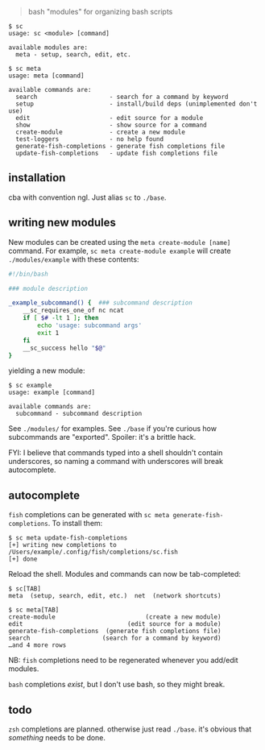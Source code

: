 > bash "modules" for organizing bash scripts

```
$ sc
usage: sc <module> [command]

available modules are:
  meta - setup, search, edit, etc.

$ sc meta
usage: meta [command]

available commands are:
  search                    - search for a command by keyword
  setup                     - install/build deps (unimplemented don't use)
  edit                      - edit source for a module
  show                      - show source for a command
  create-module             - create a new module
  test-loggers              - no help found
  generate-fish-completions - generate fish completions file
  update-fish-completions   - update fish completions file
```

## installation
cba with convention ngl. Just alias `sc` to `./base`.

## writing new modules
New modules can be created using the `meta create-module [name]` command. For
example, `sc meta create-module example` will create `./modules/example` with
these contents:

```bash
#!/bin/bash

### module description

_example_subcommand() {  ### subcommand description
    __sc_requires_one_of nc ncat
    if [ $# -lt 1 ]; then
        echo 'usage: subcommand args'
        exit 1
    fi
    __sc_success hello "$@"
}
```

yielding a new module:
```
$ sc example
usage: example [command]

available commands are:
  subcommand - subcommand description
```

See `./modules/` for examples. See `./base` if you're curious how subcommands
are "exported". Spoiler: it's a brittle hack.

FYI: I believe that commands typed into a shell shouldn't contain underscores,
so naming a command with underscores will break autocomplete.

## autocomplete
`fish` completions can be generated with `sc meta generate-fish-completions`.
To install them:
```
$ sc meta update-fish-completions
[+] writing new completions to /Users/example/.config/fish/completions/sc.fish
[+] done
```

Reload the shell. Modules and commands can now be tab-completed:
```
$ sc[TAB]
meta  (setup, search, edit, etc.)  net  (network shortcuts)

$ sc meta[TAB]
create-module                         (create a new module)
edit                             (edit source for a module)
generate-fish-completions  (generate fish completions file)
search                    (search for a command by keyword)
…and 4 more rows
```

NB: `fish` completions need to be regenerated whenever you add/edit modules.

`bash` completions _exist_, but I don't use bash, so they might break.

## todo
`zsh` completions are planned. otherwise just read `./base`. it's obvious that
_something_ needs to be done.

